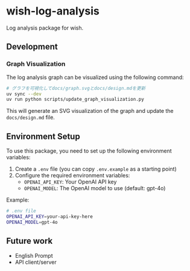 # wish-log-analysis

Log analysis package for wish.

## Development

### Graph Visualization

The log analysis graph can be visualized using the following command:

```bash
# グラフを可視化してdocs/graph.svgとdocs/design.mdを更新
uv sync --dev
uv run python scripts/update_graph_visualization.py
```

This will generate an SVG visualization of the graph and update the `docs/design.md` file.

## Environment Setup

To use this package, you need to set up the following environment variables:

1. Create a `.env` file (you can copy `.env.example` as a starting point)
2. Configure the required environment variables:
   - `OPENAI_API_KEY`: Your OpenAI API key
   - `OPENAI_MODEL`: The OpenAI model to use (default: gpt-4o)

Example:

```bash
# .env file
OPENAI_API_KEY=your-api-key-here
OPENAI_MODEL=gpt-4o
```

## Future work

- English Prompt
- API client/server

